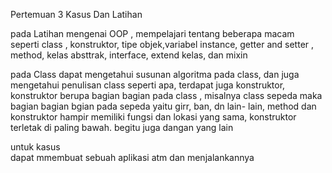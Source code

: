 Pertemuan 3
Kasus Dan Latihan 

pada Latihan mengenai OOP , mempelajari tentang  beberapa macam seperti class , konstruktor, tipe objek,variabel instance, getter and setter , method, kelas absttrak, interface, extend kelas, dan mixin 
 
  pada Class dapat mengetahui susunan algoritma pada class,  dan juga mengetahui penulisan class seperti apa, terdapat juga konstruktor, konstruktor berupa bagian bagian pada class , misalnya class sepeda maka bagian bagian bgian pada sepeda yaitu girr, ban, dn lain- lain, method dan konstruktor hampir memiliki fungsi dan lokasi yang sama, konstruktor terletak di paling bawah. begitu juga dangan yang lain 

  untuk kasus  
   dapat mmembuat sebuah aplikasi atm dan menjalankannya 
